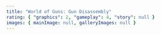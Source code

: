 ```yaml
---
title: "World of Guns: Gun Disassembly"
rating: { "graphics": 2, "gameplay": 4, "story": null }
images: { mainImage: null, galleryImages: null }
---
```

